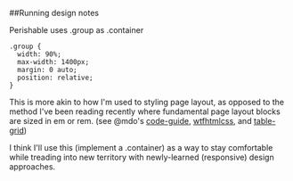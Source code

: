 ##Running design notes

Perishable uses .group as .container

    .group {
      width: 90%;
      max-width: 1400px;
      margin: 0 auto;
      position: relative;
    }

This is more akin to how I'm used to styling page layout, as opposed to the method I've been reading recently where fundamental page layout blocks are sized in em or rem. (see @mdo's [code-guide](http://mdo.github.io/code-guide), [wtfhtmlcss](http://wtfhtmlcss.com), and [table-grid](http://mdo.github.io/table-grid))

I think I'll use this (implement a .container) as a way to stay comfortable while treading into new territory with newly-learned (responsive) design approaches.

